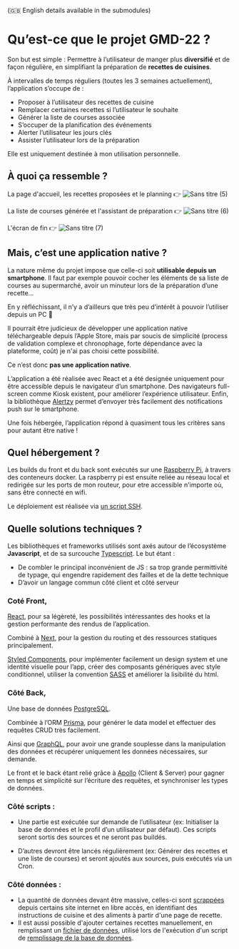 (🇬🇧 English details available in the submodules)

# Qu’est-ce que le projet GMD-22 ?
Son but est simple :
Permettre à l’utilisateur de manger plus **diversifié** et de façon régulière, en simplifiant la préparation de **recettes de cuisines**.

À intervalles de temps réguliers (toutes les 3 semaines actuellement), l’application s’occupe de :
- Proposer à l’utilisateur des recettes de cuisine
- Remplacer certaines recettes si l’utilisateur le souhaite
- Générer la liste de courses associée
- S’occuper de la planification des événements
- Alerter l’utilisateur les jours clés
- Assister l’utilisateur lors de la préparation 

Elle est uniquement destinée à mon utilisation personnelle.

## À quoi ça ressemble ?

La page d'accueil, les recettes proposées et le planning 👉 
![Sans titre (5)](https://user-images.githubusercontent.com/79903008/182024591-b50b21fb-d56d-46e8-a2d0-136126f66bff.png)

La liste de courses générée et l'assistant de préparation 👉
![Sans titre (6)](https://user-images.githubusercontent.com/79903008/182024649-ccc7965c-9d47-494e-9f20-bb3225dfad5a.png)

L'écran de fin 👉
![Sans titre (7)](https://user-images.githubusercontent.com/79903008/182025043-b0d0d8fa-399b-42da-9868-61b3f769a80d.png)


## Mais, c’est une application native ?
La nature même du projet impose que celle-ci soit **utilisable depuis un smartphone**. Il faut par exemple pouvoir cocher les éléments de sa liste de courses au supermarché, avoir un minuteur lors de la préparation d’une recette…

En y réfléchissant, il n’y a d’ailleurs que très peu d’intérêt à pouvoir l’utiliser depuis un PC 🤔

Il pourrait être judicieux de développer une application native téléchargeable depuis l’Apple Store, mais par soucis de simplicité (process de validation complexe et chronophage, forte dépendance avec la plateforme, coût) je n'ai pas choisi cette possibilité.

Ce n’est donc **pas une application native**.

L’application a été réalisée avec React et a été designée uniquement pour être accessible depuis le navigateur d’un smartphone. 
Des navigateurs full-screen comme Kiosk existent, pour améliorer l’expérience utilisateur.
Enfin, la bibliothèque [Alertzy](https://alertzy.app/) permet d’envoyer très facilement des notifications push sur le smartphone.

Une fois hébergée, l’application répond à quasiment tous les critères sans pour autant être native !


## Quel hébergement ?

Les builds du front et du back sont exécutés sur une [Raspberry Pi](https://en.wikipedia.org/wiki/Raspberry_Pi), à travers des conteneurs docker. La raspberry pi est ensuite reliée au réseau local et redirigée sur les ports de mon routeur, pour etre accessible n'importe où, sans être connecté en wifi. 

Le déploiement est réalisée via [un script SSH](https://github.com/sbelalouibertot/gmd22-backend/blob/8317c6661e7c35dae2d5796e6e63c42afd2a351a/deploy.sh).



## Quelle solutions techniques ?
Les bibliothèques et frameworks utilisés sont axés autour de l’écosystème **Javascript**, et de sa surcouche [Typescript](https://www.typescriptlang.org/). 
Le but étant :
- De combler le principal inconvénient de JS : sa trop grande permittivité de typage, qui engendre rapidement des failles et de la dette technique
- D’avoir un langage commun côté client et côté serveur

### Coté Front, 
[React](https://reactjs.org/), pour sa légèreté, les possibilités intéressantes des hooks et la gestion performante des rendus de l’application.

Combiné à [Next](https://nextjs.org/), pour la gestion du routing et des ressources statiques principalement.

[Styled Components](https://styled-components.com/), pour implémenter facilement un design system et une identité visuelle pour l’app, créer des composants génériques avec style conditionnel, utiliser la convention [SASS](https://sass-lang.com/) et améliorer la lisibilité du html.

 
### Côté Back, 

Une base de données [PostgreSQL](https://www.postgresql.org/).

Combinée à l’ORM [Prisma](https://www.prisma.io/), pour générer le data model et effectuer des requêtes CRUD très facilement.

Ainsi que [GraphQL](https://graphql.org/), pour avoir une grande souplesse dans la manipulation des données et récupérer uniquement les données nécessaires, sur demande.

Le front et le back étant relié grâce à [Apollo](https://www.apollographql.com/docs/) (Client & Server) pour gagner en temps et simplicité sur l’écriture des requêtes, et synchroniser les types de données.


### Côté scripts :
- Une partie est exécutée sur demande de l’utilisateur (ex: Initialiser la base de données et le profil d’un utilisateur par défaut). Ces scripts seront sortis des sources et ne seront pas buildés.

- D’autres devront être lancés régulièrement (ex: Générer des recettes et une liste de courses) et seront ajoutés aux sources, puis exécutés via un Cron.


### Côté données :
- La quantité de données devant être massive, celles-ci sont [scrappées](https://github.com/sbelalouibertot/gmd22-backend/blob/8317c6661e7c35dae2d5796e6e63c42afd2a351a/bin/init/scrap.ts) depuis certains site internet en libre accès, en identifiant des instructions de cuisine et des aliments à partir d'une page de recette.
- Il est aussi possible d'ajouter certaines recettes manuellement, en remplissant un [fichier de données](https://github.com/sbelalouibertot/gmd22-backend/blob/8317c6661e7c35dae2d5796e6e63c42afd2a351a/bin/init/data/recipes.data.ts), utilisé lors de l'exécution d'un script de [remplissage de la base de données](https://github.com/sbelalouibertot/gmd22-backend/blob/8317c6661e7c35dae2d5796e6e63c42afd2a351a/bin/init/populateNewDatabase.ts).
